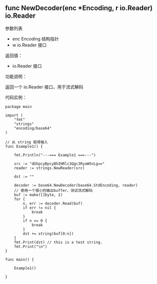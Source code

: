 ## func NewDecoder(enc *Encoding, r io.Reader) io.Reader

参数列表

- enc Encoding 结构指针
- w io.Reader 接口

返回值：

- io.Reader 接口

功能说明：

返回一个 io.Reader 接口，用于流式解码

代码实例：

    package main

    import (
        "fmt"
        "strings"
        "encoding/base64"
    )

    // 从 string 取得输入
    func Example1() {

        fmt.Println("---=== Example1 ===---")

        src := "dGhpcyBpcyBhIHRlc3Qgc3RyaW5nLg=="
        reader := strings.NewReader(src)

        dst := ""

        decoder := base64.NewDecoder(base64.StdEncoding, reader)
        // 使用一个很小的输出buffer，测试流式解码
        buf := make([]byte, 2)
        for {
            n, err := decoder.Read(buf)
            if err != nil {
                break
            }
            if n == 0 {
                break
            }
            dst += string(buf[0:n])
        }
        fmt.Print(dst) // this is a test string.
        fmt.Print("\n")
    }

    func main() {

        Example1()

    }
